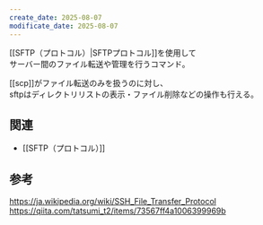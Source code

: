 ```yaml
---
create_date: 2025-08-07
modificate_date: 2025-08-07
---
```

[[SFTP（プロトコル）|SFTPプロトコル]]を使用して  
サーバー間のファイル転送や管理を行うコマンド。

[[scp]]がファイル転送のみを扱うのに対し、  
sftpはディレクトリリストの表示・ファイル削除などの操作も行える。

## 関連
* [[SFTP（プロトコル）]]

## 参考
<https://ja.wikipedia.org/wiki/SSH_File_Transfer_Protocol>  
<https://qiita.com/tatsumi_t2/items/73567ff4a1006399969b>